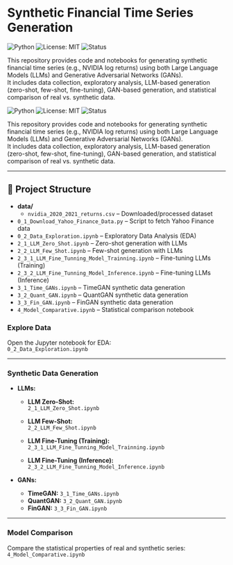 # Synthetic Financial Time Series Generation


![Python](https://img.shields.io/badge/Python-3.8%2B-blue)
![License: MIT](https://img.shields.io/badge/License-MIT-yellow.svg)
![Status](https://img.shields.io/badge/status-active-brightgreen)

This repository provides code and notebooks for generating synthetic financial time series (e.g., NVIDIA log returns) using both Large Language Models (LLMs) and Generative Adversarial Networks (GANs).  
It includes data collection, exploratory analysis, LLM-based generation (zero-shot, few-shot, fine-tuning), GAN-based generation, and statistical comparison of real vs. synthetic data.


![Python](https://img.shields.io/badge/Python-3.8%2B-blue)
![License: MIT](https://img.shields.io/badge/License-MIT-yellow.svg)
![Status](https://img.shields.io/badge/status-active-brightgreen)

This repository provides code and notebooks for generating synthetic financial time series (e.g., NVIDIA log returns) using both Large Language Models (LLMs) and Generative Adversarial Networks (GANs).  
It includes data collection, exploratory analysis, LLM-based generation (zero-shot, few-shot, fine-tuning), GAN-based generation, and statistical comparison of real vs. synthetic data.

---

## 📁 Project Structure

- **data/**
  - `nvidia_2020_2021_returns.csv` – Downloaded/processed dataset
- `0_1_Download_Yahoo_Finance_Data.py` – Script to fetch Yahoo Finance data
- `0_2_Data_Exploration.ipynb` – Exploratory Data Analysis (EDA)
- `2_1_LLM_Zero_Shot.ipynb` – Zero-shot generation with LLMs
- `2_2_LLM_Few_Shot.ipynb` – Few-shot generation with LLMs
- `2_3_1_LLM_Fine_Tunning_Model_Trainning.ipynb` – Fine-tuning LLMs (Training)
- `2_3_2_LLM_Fine_Tunning_Model_Inference.ipynb` – Fine-tuning LLMs (Inference)
- `3_1_Time_GANs.ipynb` – TimeGAN synthetic data generation
- `3_2_Quant_GAN.ipynb` – QuantGAN synthetic data generation
- `3_3_Fin_GAN.ipynb` – FinGAN synthetic data generation
- `4_Model_Comparative.ipynb` – Statistical comparison notebook


### Explore Data
Open the Jupyter notebook for EDA:  
`0_2_Data_Exploration.ipynb`

---

### Synthetic Data Generation

- **LLMs:**

    - **LLM Zero-Shot:**  
  `2_1_LLM_Zero_Shot.ipynb`

    - **LLM Few-Shot:**  
  `2_2_LLM_Few_Shot.ipynb`

    - **LLM Fine-Tuning (Training):**  
  `2_3_1_LLM_Fine_Tunning_Model_Trainning.ipynb`

    - **LLM Fine-Tuning (Inference):**  
  `2_3_2_LLM_Fine_Tunning_Model_Inference.ipynb`

- **GANs:**
    - **TimeGAN:** `3_1_Time_GANs.ipynb`
    - **QuantGAN:** `3_2_Quant_GAN.ipynb`
    - **FinGAN:** `3_3_Fin_GAN.ipynb`

---

### Model Comparison
Compare the statistical properties of real and synthetic series:  
`4_Model_Comparative.ipynb`
